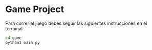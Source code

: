# Game Project

Para correr el juego debes seguir las siguientes instrucciones en el terminal.

```sh
cd game
python3 main.py
```